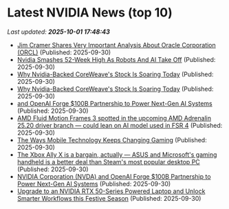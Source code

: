# Latest NVIDIA News (top 10)
_Last updated: **2025-10-01 17:48:43**_

- [Jim Cramer Shares Very Important Analysis About Oracle Corporation (ORCL)](https://finance.yahoo.com/news/jim-cramer-shares-very-important-174234413.html) (Published: 2025-09-30)
- [Nvidia Smashes 52-Week High As Robots And AI Take Off](https://biztoc.com/x/8edeac9b28da3b72) (Published: 2025-09-30)
- [Why Nvidia-Backed CoreWeave's Stock Is Soaring Today](https://biztoc.com/x/3e4a18de9d31b935) (Published: 2025-09-30)
- [Why Nvidia-Backed CoreWeave's Stock Is Soaring Today](https://consent.yahoo.com/v2/collectConsent?sessionId=1_cc-session_c5b65ded-72b7-44dd-b549-03674f027e35) (Published: 2025-09-30)
- [and OpenAI Forge $100B Partnership to Power Next-Gen AI Systems](https://biztoc.com/x/4306c59940406f6d) (Published: 2025-09-30)
- [AMD Fluid Motion Frames 3 spotted in the upcoming AMD Adrenalin 25.20 driver branch — could lean on AI model used in FSR 4](https://www.tomshardware.com/pc-components/gpu-drivers/amd-fluid-motion-frames-3-spotted-in-the-upcoming-amd-adrenalin-25-20-driver-branch-could-lean-on-ai-model-used-in-fsr-4) (Published: 2025-09-30)
- [The Ways Mobile Technology Keeps Changing Gaming](https://socialnomics.net/2025/09/30/the-ways-mobile-technology-keeps-changing-gaming/) (Published: 2025-09-30)
- [The Xbox Ally X is a bargain, actually — ASUS and Microsoft's gaming handheld is a better deal than Steam's most popular desktop PC](https://www.windowscentral.com/hardware/handheld-gaming-pc/xbox-ally-x-bargain-better-deal-than-steam-most-popular-pc) (Published: 2025-09-30)
- [NVIDIA Corporation (NVDA) and OpenAI Forge $100B Partnership to Power Next-Gen AI Systems](https://finance.yahoo.com/news/nvidia-corporation-nvda-openai-forge-164802201.html) (Published: 2025-09-30)
- [Upgrade to an NVIDIA RTX 50-Series Powered Laptop and Unlock Smarter Workflows this Festive Season](https://timesofindia.indiatimes.com/business/india-business/upgrade-to-an-nvidia-rtx-50-series-powered-laptop-and-unlock-smarter-workflows-this-festive-season/articleshow/124239815.cms) (Published: 2025-09-30)
